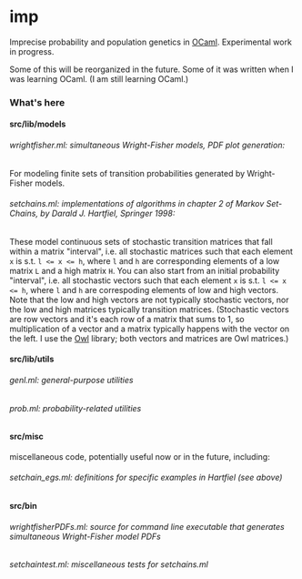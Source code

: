 imp
===

Imprecise probability and population genetics in [OCaml](http://ocaml.org/). Experimental
work in progress.

Some of this will be reorganized in the future.  Some of it was
written when I was learning OCaml.  (I am still learning OCaml.)

### What's here

#### src/lib/models

###### wrightfisher.ml: simultaneous Wright-Fisher models, PDF plot generation:

For modeling finite sets of transition probabilities generated by
Wright-Fisher models.

###### setchains.ml: implementations of algorithms in chapter 2 of *Markov Set-Chains*, by Darald J. Hartfiel, Springer 1998:

These model continuous sets of stochastic transition matrices that fall
within a matrix "interval", i.e. all stochastic matrices such that each
element `x` is s.t. `l <= x <= h`, where `l` and `h` are corresponding
elements of a low matrix `L` and a high matrix `H`.
You can also start from an initial probability "interval", i.e. all
stochastic vectors such that each element `x` is s.t. `l <= x <= h`,
where `l` and `h` are correspoding elements of low and high vectors.
Note that the low and high vectors are not typically stochastic vectors,
nor the low and high matrices typically transition matrices.
(Stochastic vectors are row vectors and it's each row of a matrix that
sums to 1, so multiplication of a vector and a matrix typically
happens with the vector on the left.  I use the
[Owl](https://github.com/ryanrhymes/owl) library; both vectors
and matrices are Owl matrices.)

#### src/lib/utils

###### genl.ml: general-purpose utilities    
###### prob.ml: probability-related utilities


#### src/misc
miscellaneous code, potentially useful now or in the future,
including:

###### setchain_egs.ml: definitions for specific examples in Hartfiel (see above)


#### src/bin

###### wrightfisherPDFs.ml: source for command line executable that generates simultaneous Wright-Fisher model PDFs

###### setchaintest.ml: miscellaneous tests for setchains.ml
